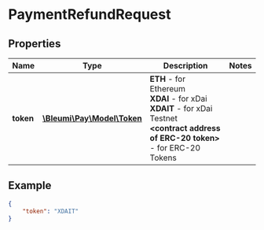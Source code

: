 # PaymentRefundRequest

## Properties
Name | Type | Description | Notes
------------ | ------------- | ------------- | -------------
**token** | [**\Bleumi\Pay\Model\Token**](Token.md) | <b>ETH</b> - for Ethereum  <br/> <b>XDAI</b> - for xDai <br/> <b>XDAIT</b> - for xDai Testnet <br/> <b> &lt;contract address of ERC-20 token&gt;</b> - for ERC-20 Tokens  | 


## Example

```json
{
    "token": "XDAIT"
}
```